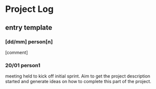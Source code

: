 
# Project Log

## entry template
### [dd/mm] person[n]
[comment]



### 20/01 person1
meeting held to kick off initial sprint.
Aim to get the project description started and generate ideas on how to complete this part of the project.